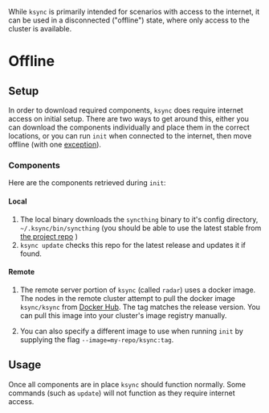 While `ksync` is primarily intended for scenarios with access to the internet, it can be used in a disconnected ("offline") state, where only access to the cluster is available.

# Offline

## Setup

In order to download required components, `ksync` does require internet access on initial setup. There are two ways to get around this, either you can download the components individually and place them in the correct locations, or you can run `init` when connected to the internet, then move offline (with one [exception](#remote)).

### Components

Here are the components retrieved during `init`:

#### Local

1. The local binary downloads the `syncthing` binary to it's config directory, `~/.ksync/bin/syncthing` (you should be able to use the latest stable from [the project repo](https://github.com/syncthing/syncthing) )
2. `ksync update` checks this repo for the latest release and updates it if found.

#### Remote

1. The remote server portion of `ksync` (called `radar`) uses a docker image. The nodes in the remote cluster attempt to pull the docker image `ksync/ksync` from [Docker Hub](https://hub.docker.com/r/ksync/ksync/). The tag matches the release version. You can pull this image into your cluster's image registry manually.

2. You can also specify a different image to use when running `init` by supplying the flag `--image=my-repo/ksync:tag`.

## Usage

Once all components are in place `ksync` should function normally. Some commands (such as `update`) will not function as they require internet access.
